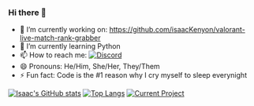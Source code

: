 ### Hi there 👋
- 🔭 I’m currently working on: https://github.com/isaacKenyon/valorant-live-match-rank-grabber
- 🌱 I’m currently learning Python
- 📫 How to reach me: [![Discord](https://img.shields.io/discord/872101595037446144?color=%236a7ec5&label=discord&logo=discord&style=plastic)](https://discord.gg/HeTKed64Ka)
- 😄 Pronouns: He/Him, She/Her, They/Them
- ⚡ Fun fact: Code is the #1 reason why I cry myself to sleep everynight

[![Isaac's GitHub stats](https://github-readme-stats.vercel.app/api?username=isaacKenyon&show_icons=true&hide_border&border_radius=15&hide=issues)](https://github.com/anuraghazra/github-readme-stats)
[![Top Langs](https://github-readme-stats.vercel.app/api/top-langs/?username=isaacKenyon&show_icons=true&hide_border&border_radius=15)](https://github.com/anuraghazra/github-readme-stats)
[![Current Project](https://github-readme-stats.vercel.app/api/pin/?username=isaacKenyon&repo=valorant-live-match-rank-grabber&show_icons=true&hide_border&border_radius=15)](https://github.com/anuraghazra/valorant-live-match-rank-grabber)





